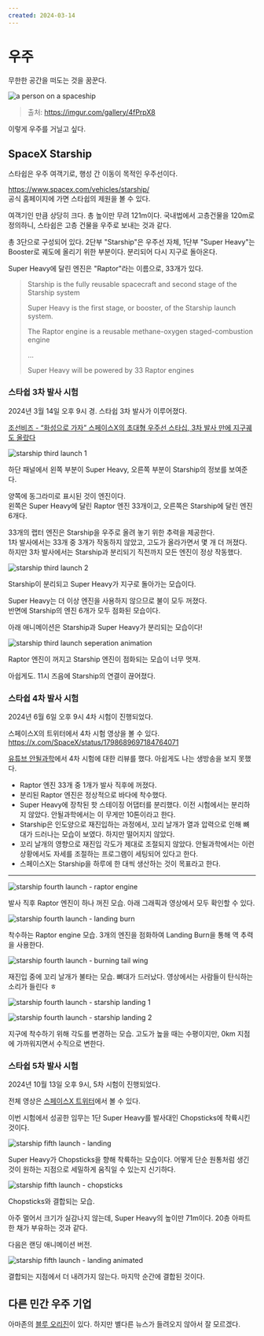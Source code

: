 ```yaml
---
created: 2024-03-14
---
```

# 우주

무한한 공간을 떠도는 것을 꿈꾼다.

![a person on a spaceship](./res/person-on-spaceship.png)

> 출처: https://imgur.com/gallery/4fPrpX8

이렇게 우주를 거닐고 싶다.

## SpaceX Starship

스타쉽은 우주 여객기로, 행성 간 이동이 목적인 우주선이다.

https://www.spacex.com/vehicles/starship/ \
공식 홈페이지에 가면 스타쉽의 제원을 볼 수 있다.

여객기인 만큼 상당히 크다. 총 높이만 무려 121m이다.
국내법에서 고층건물을 120m로 정의하니, 스타쉽은 고층 건물을 우주로 보내는 것과 같다.

총 3단으로 구성되어 있다.
2단부 "Starship"은 우주선 자체, 1단부 "Super Heavy"는 Booster로 궤도에 올리기 위한 부분이다. 분리되어 다시 지구로 돌아온다.

Super Heavy에 달린 엔진은 "Raptor"라는 이름으로, 33개가 있다.

> Starship is the fully reusable spacecraft and second stage of the Starship system
> 
> Super Heavy is the first stage, or booster, of the Starship launch system.
>
> The Raptor engine is a reusable methane-oxygen staged-combustion engine
> 
> ...
> 
> Super Heavy will be powered by 33 Raptor engines

### 스타쉽 3차 발사 시험

2024년 3월 14일 오후 9시 경. 스타쉽 3차 발사가 이루어졌다.

[조선비즈 - “화성으로 가자” 스페이스X의 초대형 우주선 스타십, 3차 발사 만에 지구궤도 올랐다](https://biz.chosun.com/science-chosun/technology/2024/03/14/JH6FGNK5YNC5FEBSKINGFFOR34/)

![starship third launch 1](./res/starship-third-launch-integrated.png)

하단 패널에서 왼쪽 부분이 Super Heavy, 오른쪽 부분이 Starship의 정보를 보여준다.

양쪽에 동그라미로 표시된 것이 엔진이다.\
왼쪽은 Super Heavy에 달린 Raptor 엔진 33개이고, 오른쪽은 Starship에 달린 엔진 6개다.

33개의 랩터 엔진은 Starship을 우주로 올려 놓기 위한 추력을 제공한다.\
1차 발사에서는 33개 중 3개가 작동하지 않았고, 고도가 올라가면서 몇 개 더 꺼졌다.\
하지만 3차 발사에서는 Starship과 분리되기 직전까지 모든 엔진이 정상 작동했다.

![starship third launch 2](./res/starship-third-launch-separated.png)

Starship이 분리되고 Super Heavy가 지구로 돌아가는 모습이다.

Super Heavy는 더 이상 엔진을 사용하지 않으므로 불이 모두 꺼졌다.\
반면에 Starship의 엔진 6개가 모두 점화된 모습이다.

아래 애니메이션은 Starship과 Super Heavy가 분리되는 모습이다!

![starship third launch seperation animation](./res/starship-third-launch-separation.gif)

Raptor 엔진이 꺼지고 Starship 엔진이 점화되는 모습이 너무 멋져.

아쉽게도. 11시 즈음에 Starship의 연결이 끊어졌다.

### 스타쉽 4차 발사 시험

2024년 6월 6일 오후 9시 4차 시험이 진행되었다.

스페이스X의 트위터에서 4차 시험 영상을 볼 수 있다.\
https://x.com/SpaceX/status/1798689697184764071

[유튜브 안될과학](https://www.youtube.com/watch?v=K2kLVm_QOIg)에서 4차 시험에 대한 리뷰를 했다.
아쉽게도 나는 생방송을 보지 못했다.

- Raptor 엔진 33개 중 1개가 발사 직후에 꺼졌다.
- 분리된 Raptor 엔진은 정상적으로 바다에 착수했다.
- Super Heavy에 장착된 핫 스테이징 어댑터를 분리했다. 이전 시험에서는 분리하지 않았다. 안될과학에서는 이 무게만 10톤이라고 한다.
- Starship은 인도양으로 재진입하는 과정에서, 꼬리 날개가 열과 압력으로 인해 뼈대가 드러나는 모습이 보였다. 하지만 떨어지지 않았다.
- 꼬리 날개의 영향으로 재진입 각도가 제대로 조절되지 않았다. 안될과학에서는 이런 상황에서도 자세를 조절하는 프로그램이 세팅되어 있다고 한다.
- 스페이스X는 Starship을 하루에 한 대씩 생산하는 것이 목표라고 한다.

---

![starship fourth launch - raptor engine](./res/starship-fourth-launch-raptor-engine.png)

발사 직후 Raptor 엔진이 하나 꺼진 모습. 아래 그래픽과 영상에서 모두 확인할 수 있다.

![starship fourth launch - landing burn](./res/starship-fourth-launch-landing-burn.png)

착수하는 Raptor engine 모습. 3개의 엔진을 점화하여 Landing Burn을 통해 역 추력을 사용한다.

![starship fourth launch - burning tail wing](./res/starship-fourth-launch-starship-burning-wing.png)

재진입 중에 꼬리 날개가 불타는 모습. 뼈대가 드러났다.
영상에서는 사람들이 탄식하는 소리가 들린다 ㅎ

![starship fourth launch - starship landing 1](./res/starship-fourth-launch-starship-landing-1.png)

![starship fourth launch - starship landing 2](./res/starship-fourth-launch-starship-landing-2.png)

지구에 착수하기 위해 각도를 변경하는 모습. 고도가 높을 때는 수평이지만, 0km 지점에 가까워지면서 수직으로 변한다.

### 스타쉽 5차 발사 시험

2024년 10월 13일 오후 9시, 5차 시험이 진행되었다.

전체 영상은 [스페이스X 트위터](https://x.com/i/broadcasts/1RDGlyognOgJL)에서 볼 수 있다.

이번 시험에서 성공한 임무는 1단 Super Heavy를 발사대인 Chopsticks에 착륙시킨 것이다.

![starship fifth launch - landing](./res/starship-fifth-launch-landing.png)

Super Heavy가 Chopsticks을 향해 착륙하는 모습이다.
어떻게 단순 원통처럼 생긴 것이 원하는 지점으로 세밀하게 움직일 수 있는지 신기하다.

![starship fifth launch - chopsticks](./res/starship-fifth-launch-chopsticks.png)

Chopsticks와 결합되는 모습.

아주 멀어서 크기가 실감나지 않는데, Super Heavy의 높이만 71m이다.
20층 아파트 한 채가 부유하는 것과 같다.

다음은 랜딩 애니메이션 버전.

![starship fifth launch - landing animated](./res/starship-fifth-launch-landing.gif)

결합되는 지점에서 더 내려가지 않는다. 마지막 순간에 결합된 것이다.

## 다른 민간 우주 기업

아마존의 [블루 오리진](https://www.blueorigin.com/)이 있다.
하지만 별다른 뉴스가 들려오지 않아서 잘 모르겠다.
